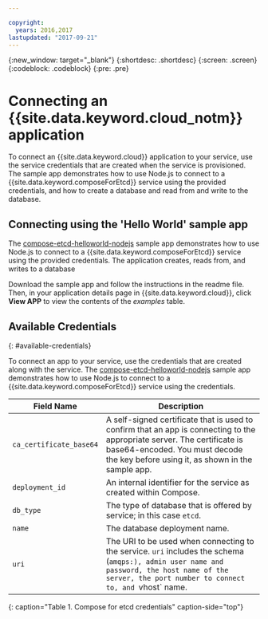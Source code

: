```yaml
---

copyright:
  years: 2016,2017
lastupdated: "2017-09-21"
---
```


{:new_window: target="_blank"}
{:shortdesc: .shortdesc}
{:screen: .screen}
{:codeblock: .codeblock}
{:pre: .pre}

# Connecting an {{site.data.keyword.cloud_notm}} application

To connect an {{site.data.keyword.cloud}} application to your service, use the service credentials that are created when the service is provisioned. The sample app demonstrates how to use Node.js to connect to a {{site.data.keyword.composeForEtcd}} service using the provided credentials, and how to create a database and read from and write to the database.

## Connecting using the 'Hello World' sample app

The [compose-etcd-helloworld-nodejs](https://github.com/IBM-Cloud/compose-etcd-helloworld-nodejs) sample app demonstrates how to use Node.js to connect to a {{site.data.keyword.composeForEtcd}} service using the provided credentials. The application creates, reads from, and writes to a database

Download the sample app and follow the instructions in the readme file. Then, in your application details page in {{site.data.keyword.cloud}}, click **View APP** to view the contents of the *examples* table.

## Available Credentials
{: #available-credentials}

To connect an app to your service, use the credentials that are created along with the service. The [compose-etcd-helloworld-nodejs](https://github.com/IBM-Cloud/compose-etcd-helloworld-nodejs) sample app demonstrates how to use Node.js to connect to a {{site.data.keyword.composeForEtcd}} service using the credentials.

|Field Name|Description|
|----------|-----------|
|`ca_certificate_base64`|A self-signed certificate that is used to confirm that an app is connecting to the appropriate server. The certificate is base64-encoded. You must decode the key before using it, as shown in the sample app.|
|`deployment_id`|An internal identifier for the service as created within Compose.|
|`db_type`|The type of database that is offered by service; in this case `etcd`.|
|`name`|The database deployment name.|
|`uri`|The URI to be used when connecting to the service. `uri` includes the schema (`amqps:), admin user name and password, the host name of the server, the port number to connect to, and `vhost` name.|
{: caption="Table 1. Compose for etcd credentials" caption-side="top"}
